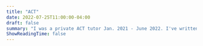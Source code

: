 ```yaml
---
title: "ACT"
date: 2022-07-25T11:00:00-04:00
draft: false
summary: "I was a private ACT tutor Jan. 2021 - June 2022. I've written 10 blog posts on ACT content and general math content. Click here to view."
ShowReadingTime: false
---
```

